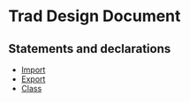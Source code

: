 # Trad Design Document

## Statements and declarations

- [Import](import.md)
- [Export](export.md)
- [Class](class.md)
